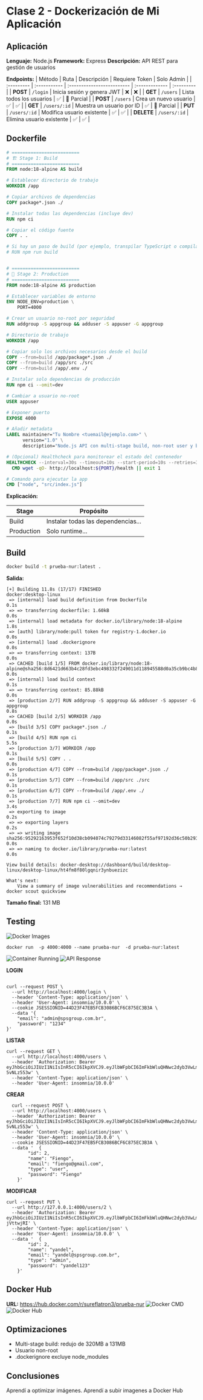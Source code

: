 # Clase 2 - Dockerización de Mi Aplicación

## Aplicación

**Lenguaje:** Node.js
**Framework:** Express
**Descripción:** API REST para gestión de usuarios

**Endpoints:**
| Método     | Ruta         | Descripción                | Requiere Token | Solo Admin |
| :--------- | :----------- | :------------------------- | :------------- | :--------- |
| **POST**   | `/login`     | Inicia sesión y genera JWT | ❌              | ❌          |
| **GET**    | `/users`     | Lista todos los usuarios   | ✅              | 🔸 Parcial |
| **POST**   | `/users`     | Crea un nuevo usuario      | ✅              | ✅          |
| **GET**    | `/users/:id` | Muestra un usuario por ID  | ✅              | 🔸 Parcial |
| **PUT**    | `/users/:id` | Modifica usuario existente | ✅              | ✅          |
| **DELETE** | `/users/:id` | Elimina usuario existente  | ✅              | ✅          |


## Dockerfile

```dockerfile
# =========================
# 🏗️ Stage 1: Build
# =========================
FROM node:18-alpine AS build

# Establecer directorio de trabajo
WORKDIR /app

# Copiar archivos de dependencias
COPY package*.json ./

# Instalar todas las dependencias (incluye dev)
RUN npm ci

# Copiar el código fuente
COPY . .

# Si hay un paso de build (por ejemplo, transpilar TypeScript o compilar assets)
# RUN npm run build


# =========================
# 🚀 Stage 2: Production
# =========================
FROM node:18-alpine AS production

# Establecer variables de entorno
ENV NODE_ENV=production \
    PORT=4000

# Crear un usuario no-root por seguridad
RUN addgroup -S appgroup && adduser -S appuser -G appgroup

# Directorio de trabajo
WORKDIR /app

# Copiar solo los archivos necesarios desde el build
COPY --from=build /app/package*.json ./
COPY --from=build /app/src ./src
COPY --from=build /app/.env ./

# Instalar solo dependencias de producción
RUN npm ci --omit=dev

# Cambiar a usuario no-root
USER appuser

# Exponer puerto
EXPOSE 4000

# Añadir metadata
LABEL maintainer="Tu Nombre <tuemail@ejemplo.com>" \
      version="1.0" \
      description="Node.js API con multi-stage build, non-root user y buenas prácticas Docker"

# (Opcional) Healthcheck para monitorear el estado del contenedor
HEALTHCHECK --interval=30s --timeout=10s --start-period=10s --retries=3 \
  CMD wget -qO- http://localhost:${PORT}/health || exit 1

# Comando para ejecutar la app
CMD ["node", "src/index.js"]

```

**Explicación:**

| Stage | Propósito |
|-------|-----------|
| Build | Instalar todas las dependencias... |
| Production | Solo runtime... |

## Build

```bash
docker build -t prueba-nur:latest .
```

**Salida:**
```
[+] Building 11.8s (17/17) FINISHED                                                                                                                                                         docker:desktop-linux
 => [internal] load build definition from Dockerfile                                                                                                                                                        0.1s
 => => transferring dockerfile: 1.60kB                                                                                                                                                                      0.0s
 => [internal] load metadata for docker.io/library/node:18-alpine                                                                                                                                           1.8s
 => [auth] library/node:pull token for registry-1.docker.io                                                                                                                                                 0.0s
 => [internal] load .dockerignore                                                                                                                                                                           0.0s
 => => transferring context: 137B                                                                                                                                                                           0.0s
 => CACHED [build 1/5] FROM docker.io/library/node:18-alpine@sha256:8d6421d663b4c28fd3ebc498332f249011d118945588d0a35cb9bc4b8ca09d9e                                                                        0.0s
 => [internal] load build context                                                                                                                                                                           0.1s
 => => transferring context: 85.88kB                                                                                                                                                                        0.0s
 => [production 2/7] RUN addgroup -S appgroup && adduser -S appuser -G appgroup                                                                                                                             0.8s
 => CACHED [build 2/5] WORKDIR /app                                                                                                                                                                         0.0s
 => [build 3/5] COPY package*.json ./                                                                                                                                                                       0.1s
 => [build 4/5] RUN npm ci                                                                                                                                                                                  5.5s
 => [production 3/7] WORKDIR /app                                                                                                                                                                           0.1s
 => [build 5/5] COPY . .                                                                                                                                                                                    0.0s
 => [production 4/7] COPY --from=build /app/package*.json ./                                                                                                                                                0.1s
 => [production 5/7] COPY --from=build /app/src ./src                                                                                                                                                       0.1s
 => [production 6/7] COPY --from=build /app/.env ./                                                                                                                                                         0.1s
 => [production 7/7] RUN npm ci --omit=dev                                                                                                                                                                  3.4s
 => exporting to image                                                                                                                                                                                      0.2s
 => => exporting layers                                                                                                                                                                                     0.2s
 => => writing image sha256:95292163953f652f10d38cb094074c79279d33146082f55af97192d36c50b293                                                                                                                0.0s
 => => naming to docker.io/library/prueba-nur:latest                                                                                                                                                        0.0s

View build details: docker-desktop://dashboard/build/desktop-linux/desktop-linux/ht4fm8f80lgqnir3ynbuezizc

What's next:
    View a summary of image vulnerabilities and recommendations → docker scout quickview
```

**Tamaño final:** 131 MB

## Testing

![Docker Images](./screenshots/image.png)

```
docker run  -p 4000:4000 --name prueba-nur  -d prueba-nur:latest
```

![Container Running](./screenshots/docker.png)
![API Response](./screenshots/logs.png)

**LOGIN**
``` CURL

curl --request POST \
  --url http://localhost:4000/login \
  --header 'Content-Type: application/json' \
  --header 'User-Agent: insomnia/10.0.0' \
  --cookie JSESSIONID=44D23F47EB5FCB3086BCF6C875EC3B3A \
  --data '{
	"email": "admin@spsgroup.com.br",
	"password": "1234"
}'
```

**LISTAR**
``` CURL
curl --request GET \
  --url http://localhost:4000/users \
  --header 'Authorization: Bearer eyJhbGciOiJIUzI1NiIsInR5cCI6IkpXVCJ9.eyJlbWFpbCI6ImFkbWluQHNwc2dyb3VwLmNvbS5iciIsInR5cGUiOiJhZG1pbiIsImlhdCI6MTc1OTc2NjMyNH0.AO2JspytzDJQyX0QwiVGopdtmJQRWt2Q5-5vNLz553w' \
  --header 'Content-Type: application/json' \
  --header 'User-Agent: insomnia/10.0.0'
  ```

  **CREAR**
``` CURL
  curl --request POST \
  --url http://localhost:4000/users \
  --header 'Authorization: Bearer eyJhbGciOiJIUzI1NiIsInR5cCI6IkpXVCJ9.eyJlbWFpbCI6ImFkbWluQHNwc2dyb3VwLmNvbS5iciIsInR5cGUiOiJhZG1pbiIsImlhdCI6MTc1OTc2NjMyNH0.AO2JspytzDJQyX0QwiVGopdtmJQRWt2Q5-5vNLz553w' \
  --header 'Content-Type: application/json' \
  --header 'User-Agent: insomnia/10.0.0' \
  --cookie JSESSIONID=44D23F47EB5FCB3086BCF6C875EC3B3A \
  --data '	{
		"id": 2,
		"name": "Fiengo",
		"email": "fiengo@gmail.com",
		"type": "user",
		"password": "Fiengo"
	}'
```


**MODIFICAR**
``` CURL
curl --request PUT \
  --url http://127.0.0.1:4000/users/2 \
  --header 'Authorization: Bearer eyJhbGciOiJIUzI1NiIsInR5cCI6IkpXVCJ9.eyJlbWFpbCI6ImFkbWluQHNwc2dyb3VwLmNvbS5iciIsInR5cGUiOiJhZG1pbiIsImlhdCI6MTc1OTc2NjUwOH0.RbyJo8M9FS73_rRcuZxcYUbAj6WrfNMFfT-jVttwjRI' \
  --header 'Content-Type: application/json' \
  --header 'User-Agent: insomnia/10.0.0' \
  --data '	{
		"id": 2,
		"name": "yandel",
		"email": "yandel@spsgroup.com.br",
		"type": "admin",
		"password": "yandel123"
	}'
  ```
## Docker Hub

**URL:** https://hub.docker.com/r/sureflatron3/prueba-nur
![Docker CMD](screenshots/dockerhub.png)
![Docker Hub](screenshots/nur.png)

## Optimizaciones

- Multi-stage build: redujo de 320MB a 131MB
- Usuario non-root
- .dockerignore excluye node_modules

## Conclusiones

Aprendí a optimizar imágenes.
Aprendí a subir imagenes a Docker Hub